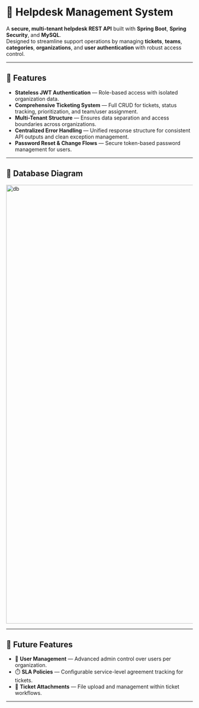 # 🧩 Helpdesk Management System

A **secure, multi-tenant helpdesk REST API** built with **Spring Boot**, **Spring Security**, and **MySQL**.  
Designed to streamline support operations by managing **tickets**, **teams**, **categories**, **organizations**, and **user authentication** with robust access control.

---

## 🚀 Features

- **Stateless JWT Authentication** — Role-based access with isolated organization data.  
- **Comprehensive Ticketing System** — Full CRUD for tickets, status tracking, prioritization, and team/user assignment.  
- **Multi-Tenant Structure** — Ensures data separation and access boundaries across organizations.  
- **Centralized Error Handling** — Unified response structure for consistent API outputs and clean exception management.  
- **Password Reset & Change Flows** — Secure token-based password management for users.  

---

## 🧱 Database Diagram

 <img width="1353" height="1181" alt="db" src="https://github.com/user-attachments/assets/94ffc9c3-8ebc-4bf1-87a7-a661eecfb5bf" />


---

## 🧭 Future Features

- 👥 **User Management** — Advanced admin control over users per organization.  
- ⏱️ **SLA Policies** — Configurable service-level agreement tracking for tickets.  
- 📎 **Ticket Attachments** — File upload and management within ticket workflows.  



---


